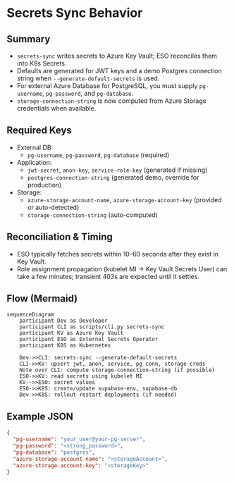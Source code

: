 # Secrets Sync Behavior

## Summary

- `secrets-sync` writes secrets to Azure Key Vault; ESO reconciles them into K8s Secrets.
- Defaults are generated for JWT keys and a demo Postgres connection string when `--generate-default-secrets` is used.
- For external Azure Database for PostgreSQL, you must supply `pg-username`, `pg-password`, and `pg-database`.
- `storage-connection-string` is now computed from Azure Storage credentials when available.

## Required Keys

- External DB:
  - `pg-username`, `pg-password`, `pg-database` (required)
- Application:
  - `jwt-secret`, `anon-key`, `service-role-key` (generated if missing)
  - `postgres-connection-string` (generated demo, override for production)
- Storage:
  - `azure-storage-account-name`, `azure-storage-account-key` (provided or auto-detected)
  - `storage-connection-string` (auto-computed)

## Reconciliation & Timing

- ESO typically fetches secrets within 10–60 seconds after they exist in Key Vault.
- Role assignment propagation (kubelet MI -> Key Vault Secrets User) can take a few minutes; transient 403s are expected until it settles.

## Flow (Mermaid)

```mermaid
sequenceDiagram
    participant Dev as Developer
    participant CLI as scripts/cli.py secrets-sync
    participant KV as Azure Key Vault
    participant ESO as External Secrets Operator
    participant K8S as Kubernetes

    Dev->>CLI: secrets-sync --generate-default-secrets
    CLI->>KV: upsert jwt, anon, service, pg conn, storage creds
    Note over CLI: compute storage-connection-string (if possible)
    ESO->>KV: read secrets using kubelet MI
    KV-->>ESO: secret values
    ESO->>K8S: create/update supabase-env, supabase-db
    Dev->>K8S: rollout restart deployments (if needed)
```

## Example JSON

```json
{
  "pg-username": "your_user@your-pg-server",
  "pg-password": "<strong_password>",
  "pg-database": "postgres",
  "azure-storage-account-name": "<storageAccount>",
  "azure-storage-account-key": "<storageKey>"
}
```

